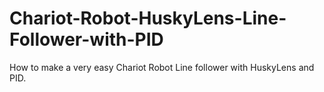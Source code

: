 # Chariot-Robot-HuskyLens-Line-Follower-with-PID
How to make a very easy Chariot Robot Line follower with HuskyLens and PID.
